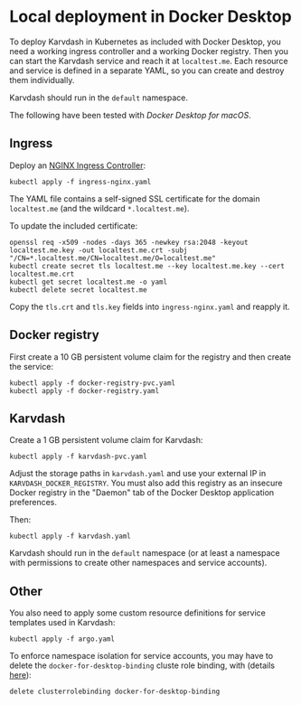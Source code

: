 # Local deployment in Docker Desktop

To deploy Karvdash in Kubernetes as included with Docker Desktop, you need a working ingress controller and a working Docker registry. Then you can start the Karvdash service and reach it at `localtest.me`. Each resource and service is defined in a separate YAML, so you can create and destroy them individually.

Karvdash should run in the `default` namespace.

The following have been tested with *Docker Desktop for macOS*.

## Ingress

Deploy an [NGINX Ingress Controller](https://kubernetes.github.io/ingress-nginx/):
```
kubectl apply -f ingress-nginx.yaml
```

The YAML file contains a self-signed SSL certificate for the domain `localtest.me` (and the wildcard `*.localtest.me`).

To update the included certificate:
```
openssl req -x509 -nodes -days 365 -newkey rsa:2048 -keyout localtest.me.key -out localtest.me.crt -subj "/CN=*.localtest.me/CN=localtest.me/O=localtest.me"
kubectl create secret tls localtest.me --key localtest.me.key --cert localtest.me.crt
kubectl get secret localtest.me -o yaml
kubectl delete secret localtest.me
```

Copy the `tls.crt` and `tls.key` fields into `ingress-nginx.yaml` and reapply it.

## Docker registry

First create a 10 GB persistent volume claim for the registry and then create the service:
```
kubectl apply -f docker-registry-pvc.yaml
kubectl apply -f docker-registry.yaml
```

## Karvdash

Create a 1 GB persistent volume claim for Karvdash:
```
kubectl apply -f karvdash-pvc.yaml
```

Adjust the storage paths in `karvdash.yaml` and use your external IP in `KARVDASH_DOCKER_REGISTRY`. You must also add this registry as an insecure Docker registry in the "Daemon" tab of the Docker Desktop application preferences.

Then:
```
kubectl apply -f karvdash.yaml
```

Karvdash should run in the `default` namespace (or at least a namespace with permissions to create other namespaces and service accounts).

## Other

You also need to apply some custom resource definitions for service templates used in Karvdash:
```
kubectl apply -f argo.yaml
```

To enforce namespace isolation for service accounts, you may have to delete the `docker-for-desktop-binding` cluste role binding, with (details [here](https://github.com/docker/for-mac/issues/3694)):
```
delete clusterrolebinding docker-for-desktop-binding
```
